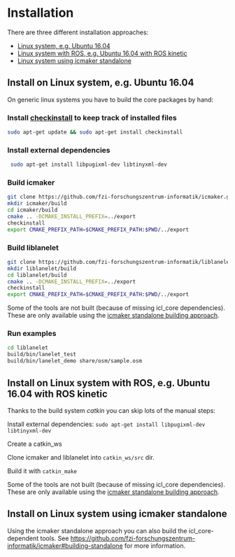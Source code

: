 # Installation

There are three different installation approaches:
* [Linux system, e.g. Ubuntu 16.04](#install-on-linux-system-eg-ubuntu-1604)
* [Linux system with ROS, e.g. Ubuntu 16.04 with ROS kinetic](#install-on-linux-system-with-ros-eg-ubuntu-1604-with-ros-kinetic)
* [Linux system using icmaker standalone](#install-on-linux-system-using-icmaker-standalone)


## Install on Linux system, e.g. Ubuntu 16.04

On generic linux systems you have to build the core packages by hand:

### Install [checkinstall](https://help.ubuntu.com/community/CheckInstall) to keep track of installed files

```bash
sudo apt-get update && sudo apt-get install checkinstall
```

### Install external dependencies

```bash
 sudo apt-get install libpugixml-dev libtinyxml-dev
```

### Build icmaker

```bash
git clone https://github.com/fzi-forschungszentrum-informatik/icmaker.git
mkdir icmaker/build
cd icmaker/build
cmake .. -DCMAKE_INSTALL_PREFIX=../export
checkinstall
export CMAKE_PREFIX_PATH=$CMAKE_PREFIX_PATH:$PWD/../export
```

### Build liblanelet

```bash
git clone https://github.com/fzi-forschungszentrum-informatik/liblanelet.git
mkdir liblanelet/build
cd liblanelet/build
cmake .. -DCMAKE_INSTALL_PREFIX=../export
checkinstall
export CMAKE_PREFIX_PATH=$CMAKE_PREFIX_PATH:$PWD/../export
```

Some of the tools are not built (because of missing icl_core dependencies). These are only available using the [icmaker standalone building approach](#linux-system-using-icmaker-standalone).

### Run examples

```bash
cd liblanelet
build/bin/lanelet_test
build/bin/lanelet_demo share/osm/sample.osm 
```

## Install on Linux system with ROS, e.g. Ubuntu 16.04 with ROS kinetic

Thanks to the build system *catkin* you can skip lots of the manual steps:

Install external dependencies: `sudo apt-get install libpugixml-dev libtinyxml-dev`

Create a catkin_ws

Clone icmaker and liblanelet into `catkin_ws/src` dir.

Build it with `catkin_make`

Some of the tools are not built (because of missing icl_core dependencies). These are only available using the [icmaker standalone building approach](#linux-system-using-icmaker-standalone).


## Install on Linux system using icmaker standalone

Using the icmaker standalone approach you can also build the icl_core-dependent tools. See https://github.com/fzi-forschungszentrum-informatik/icmaker#building-standalone for more information.
